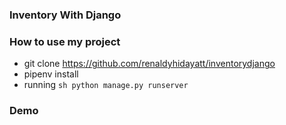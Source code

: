 ### Inventory With Django

### How to use my project

- git clone https://github.com/renaldyhidayatt/inventorydjango
- pipenv install
- running `sh python manage.py runserver`

### Demo
